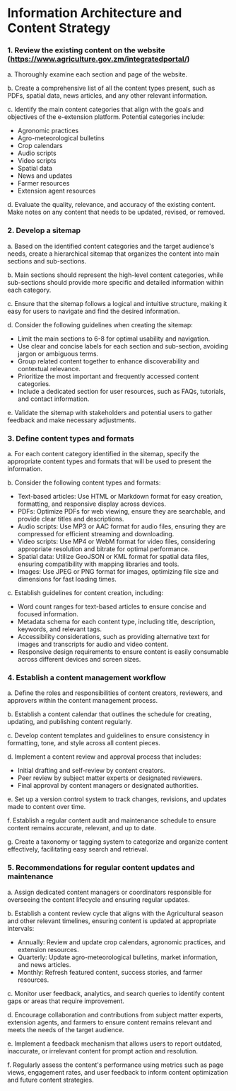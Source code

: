 # Information Architecture and Content Strategy

### 1. Review the existing content on the website (https://www.agriculture.gov.zm/integratedportal/)

a. Thoroughly examine each section and page of the website.

b. Create a comprehensive list of all the content types present, such as PDFs, spatial data, news articles, and any other relevant information.

c. Identify the main content categories that align with the goals and objectives of the e-extension platform. Potential categories include:
   - Agronomic practices
   - Agro-meteorological bulletins
   - Crop calendars
   - Audio scripts
   - Video scripts
   - Spatial data
   - News and updates
   - Farmer resources
   - Extension agent resources

d. Evaluate the quality, relevance, and accuracy of the existing content. Make notes on any content that needs to be updated, revised, or removed.

### 2. Develop a sitemap

a. Based on the identified content categories and the target audience's needs, create a hierarchical sitemap that organizes the content into main sections and sub-sections.

b. Main sections should represent the high-level content categories, while sub-sections should provide more specific and detailed information within each category.

c. Ensure that the sitemap follows a logical and intuitive structure, making it easy for users to navigate and find the desired information.

d. Consider the following guidelines when creating the sitemap:
   - Limit the main sections to 6-8 for optimal usability and navigation.
   - Use clear and concise labels for each section and sub-section, avoiding jargon or ambiguous terms.
   - Group related content together to enhance discoverability and contextual relevance.
   - Prioritize the most important and frequently accessed content categories.
   - Include a dedicated section for user resources, such as FAQs, tutorials, and contact information.

e. Validate the sitemap with stakeholders and potential users to gather feedback and make necessary adjustments.

### 3. Define content types and formats

a. For each content category identified in the sitemap, specify the appropriate content types and formats that will be used to present the information.

b. Consider the following content types and formats:
   - Text-based articles: Use HTML or Markdown format for easy creation, formatting, and responsive display across devices.
   - PDFs: Optimize PDFs for web viewing, ensure they are searchable, and provide clear titles and descriptions.
   - Audio scripts: Use MP3 or AAC format for audio files, ensuring they are compressed for efficient streaming and downloading.
   - Video scripts: Use MP4 or WebM format for video files, considering appropriate resolution and bitrate for optimal performance.
   - Spatial data: Utilize GeoJSON or KML format for spatial data files, ensuring compatibility with mapping libraries and tools.
   - Images: Use JPEG or PNG format for images, optimizing file size and dimensions for fast loading times.

c. Establish guidelines for content creation, including:
   - Word count ranges for text-based articles to ensure concise and focused information.
   - Metadata schema for each content type, including title, description, keywords, and relevant tags.
   - Accessibility considerations, such as providing alternative text for images and transcripts for audio and video content.
   - Responsive design requirements to ensure content is easily consumable across different devices and screen sizes.

### 4. Establish a content management workflow

a. Define the roles and responsibilities of content creators, reviewers, and approvers within the content management process.

b. Establish a content calendar that outlines the schedule for creating, updating, and publishing content regularly.

c. Develop content templates and guidelines to ensure consistency in formatting, tone, and style across all content pieces.

d. Implement a content review and approval process that includes:
   - Initial drafting and self-review by content creators.
   - Peer review by subject matter experts or designated reviewers.
   - Final approval by content managers or designated authorities.

e. Set up a version control system to track changes, revisions, and updates made to content over time.

f. Establish a regular content audit and maintenance schedule to ensure content remains accurate, relevant, and up to date.

g. Create a taxonomy or tagging system to categorize and organize content effectively, facilitating easy search and retrieval.

### 5. Recommendations for regular content updates and maintenance

a. Assign dedicated content managers or coordinators responsible for overseeing the content lifecycle and ensuring regular updates.

b. Establish a content review cycle that aligns with the Agricultural season and other relevant timelines, ensuring content is updated at appropriate intervals:
   - Annually: Review and update crop calendars, agronomic practices, and extension resources.
   - Quarterly: Update agro-meteorological bulletins, market information, and news articles.
   - Monthly: Refresh featured content, success stories, and farmer resources.

c. Monitor user feedback, analytics, and search queries to identify content gaps or areas that require improvement.

d. Encourage collaboration and contributions from subject matter experts, extension agents, and farmers to ensure content remains relevant and meets the needs of the target audience.

e. Implement a feedback mechanism that allows users to report outdated, inaccurate, or irrelevant content for prompt action and resolution.

f. Regularly assess the content's performance using metrics such as page views, engagement rates, and user feedback to inform content optimization and future content strategies.